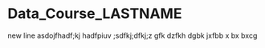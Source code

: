 # Data_Course_LASTNAME

new line asdojfhadf;kj hadfpiuv ;sdfkj;dfkj;z  gfk dzfkh dgbk jxfbb x bx bxcg 